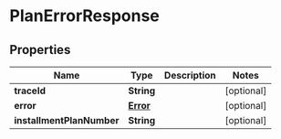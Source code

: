 

# PlanErrorResponse


## Properties

| Name | Type | Description | Notes |
|------------ | ------------- | ------------- | -------------|
|**traceId** | **String** |  |  [optional] |
|**error** | [**Error**](Error.md) |  |  [optional] |
|**installmentPlanNumber** | **String** |  |  [optional] |



